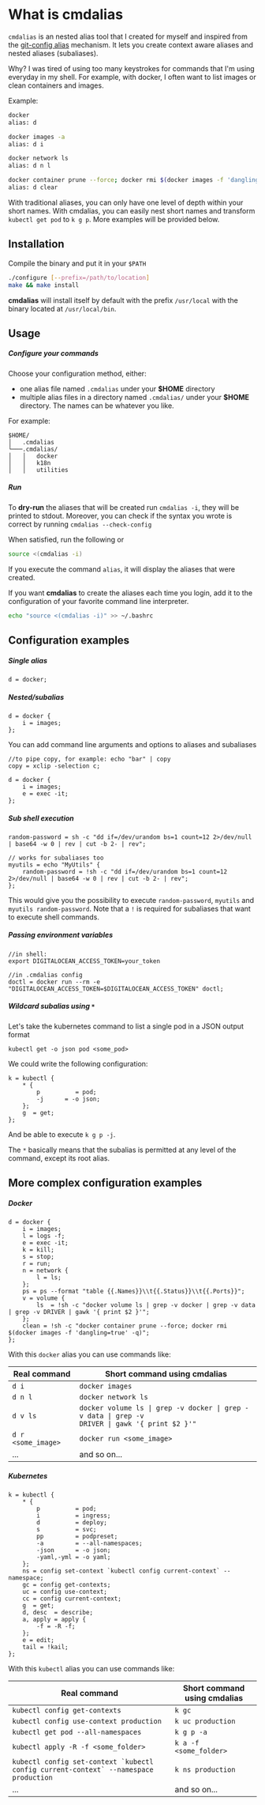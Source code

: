 # What is cmdalias

`cmdalias` is an nested alias tool that I created for myself and inspired from the [git-config alias](https://git-scm.com/book/en/v2/Git-Basics-Git-Aliases) mechanism. It lets you create context aware aliases and nested aliases (subaliases).

Why? I was tired of using too many keystrokes for commands that I'm using everyday in my shell. For example, with docker, I often want to list images or clean containers and images.

Example: 

```bash
docker
alias: d

docker images -a
alias: d i

docker network ls
alias: d n l

docker container prune --force; docker rmi $(docker images -f 'dangling=true' -q)
alias: d clear
```

With traditional aliases, you can only have one level of depth within your short names. With cmdalias, you can easily nest short names and transform `kubectl get pod` to `k g p`. More examples will be provided below.

## Installation

Compile the binary and put it in your `$PATH`

```bash
./configure [--prefix=/path/to/location]
make && make install
```

**cmdalias** will install itself by default with the prefix `/usr/local` with the binary located at `/usr/local/bin`.

## Usage

##### Configure your commands

Choose your configuration method, either:

- one alias file named `.cmdalias` under your **$HOME** directory
- multiple alias files in a directory named `.cmdalias/` under your **$HOME** directory. The names can be whatever you like.

For example:

```
$HOME/
│   .cmdalias
└───.cmdalias/
│   │   docker
│   │   k18n
│   │   utilities
```

##### Run

To **dry-run** the aliases that will be created run `cmdalias -i`, they will be printed to stdout. Moreover, you can check if the syntax you wrote is correct by running `cmdalias --check-config`

When satisfied, run the following or 

```bash
source <(cmdalias -i)
```

If you execute the command `alias`, it will display the aliases that were created.

If you want **cmdalias** to create the aliases each time you login, add it to the configuration of your favorite command line interpreter.

```bash
echo "source <(cmdalias -i)" >> ~/.bashrc
```

## Configuration examples

##### Single alias

```
d = docker;
```

##### Nested/subalias

```
d = docker {
    i = images;
};
```

You can add command line arguments and options to aliases and subaliases

```
//to pipe copy, for example: echo "bar" | copy
copy = xclip -selection c;

d = docker {
    i = images;
    e = exec -it;
};
```

##### Sub shell execution
```
random-password = sh -c "dd if=/dev/urandom bs=1 count=12 2>/dev/null | base64 -w 0 | rev | cut -b 2- | rev";

// works for subaliases too
myutils = echo "MyUtils" {
    random-password = !sh -c "dd if=/dev/urandom bs=1 count=12 2>/dev/null | base64 -w 0 | rev | cut -b 2- | rev";
};
```

This would give you the possibility to execute `random-password`, `myutils` and `myutils random-password`. Note that a `!` is required for subaliases that want to execute shell commands.

##### Passing environment variables

```
//in shell:
export DIGITALOCEAN_ACCESS_TOKEN=your_token

//in .cmdalias config
doctl = docker run --rm -e "DIGITALOCEAN_ACCESS_TOKEN=$DIGITALOCEAN_ACCESS_TOKEN" doctl;
```

##### Wildcard subalias using `*`

Let's take the kubernetes command to list a single pod in a JSON output format
```
kubectl get -o json pod <some_pod>
```

We could write the following configuration:

```
k = kubectl {
    * {
        p          = pod;
        -j      = -o json;
    };
    g  = get;
};
```

And be able to execute `k g p -j`.

The `*` basically means that the subalias is permitted at any level of the command, except its root alias.

## More complex configuration examples

##### Docker

```
d = docker {
    i = images;
    l = logs -f;
    e = exec -it;
    k = kill;
    s = stop;
    r = run;
    n = network {
        l = ls;
    };
    ps = ps --format "table {{.Names}}\\t{{.Status}}\\t{{.Ports}}";
    v = volume {
        ls  = !sh -c "docker volume ls | grep -v docker | grep -v data | grep -v DRIVER | gawk '{ print $2 }'";
    };
    clean = !sh -c "docker container prune --force; docker rmi $(docker images -f 'dangling=true' -q)";
};
```

With this `docker` alias you can use commands like:

| Real command | Short command using cmdalias |
| --- | --- |
| `d i` | `docker images` |
| `d n l` | `docker network ls` |
| `d v ls` | <code>docker volume ls &#124; grep -v docker &#124; grep -v data &#124; grep -v DRIVER &#124; gawk '{ print $2 }'"</code> |
| `d r <some_image>` | `docker run <some_image>` |
| ... | and so on... |

##### Kubernetes

```
k = kubectl {
    * {
        p          = pod;
        i          = ingress;
        d          = deploy;
        s          = svc;
        pp         = podpreset;
        -a         = --all-namespaces;
        -json      = -o json;
        -yaml,-yml = -o yaml;
    };
    ns = config set-context `kubectl config current-context` --namespace;
    gc = config get-contexts;
    uc = config use-context;
    cc = config current-context;
    g  = get;
    d, desc  = describe;
    a, apply = apply {
        -f = -R -f;
    };
    e = edit;
    tail = !kail;
};
```

With this `kubectl` alias you can use commands like:

| Real command | Short command using cmdalias |
| --- | --- |
| `kubectl config get-contexts` | `k gc` |
| `kubectl config use-context production` | `k uc production` |
| `kubectl get pod --all-namespaces` | `k g p -a` |
| `kubectl apply -R -f <some_folder>` | `k a -f <some_folder>` |
| ``kubectl config set-context `kubectl config current-context` --namespace production`` | `k ns production` |
| ... | and so on... |
